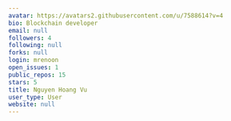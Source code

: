 ```yaml
---
avatar: https://avatars2.githubusercontent.com/u/7588614?v=4
bio: Blockchain developer
email: null
followers: 4
following: null
forks: null
login: mrenoon
open_issues: 1
public_repos: 15
stars: 5
title: Nguyen Hoang Vu
user_type: User
website: null
---
```

